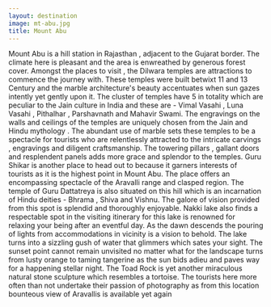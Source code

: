 ```yaml
---
layout: destination
image: mt-abu.jpg
title: Mount Abu
---
```

Mount Abu is a hill station in Rajasthan , adjacent to the Gujarat border. The climate here is pleasant and the area is enwreathed by generous forest cover. Amongst the places to visit , the Dilwara temples are attractions to commence the journey with. These temples were built betwixt 11 and 13 Century and the marble architecture's beauty accentuates when sun gazes intently yet gently upon it. The cluster of temples have 5 in totality which are peculiar to the Jain culture in India and these are - Vimal Vasahi , Luna Vasahi , Pithalhar , Parshavnath and Mahavir Swami. The engravings on the walls and ceilings of the temples are uniquely chosen from the Jain and Hindu mythology . The abundant use of marble sets these temples to be a spectacle for tourists who are relentlessly attracted to the intricate carvings , engravings and diligent craftsmanship. The towering pillars , gallant doors and resplendent panels adds more grace and splendor to the temples. 
Guru Shikar is another place to head out to because it garners interests of tourists as it is the highest point in Mount Abu. The place offers an encompassing spectacle of the Aravalli range and clasped region. The temple of Guru Dattatreya is also situated on this hill which is an incarnation of Hindu deities - Bhrama , Shiva and Vishnu. The galore of vision provided from this spot is splendid and thoroughly enjoyable. 
Nakki lake also finds a respectable spot in the visiting itinerary for this lake is renowned for relaxing your being after an eventful day. As the dawn descends the pouring of lights from accommodations in vicinity is a vision to behold. The lake turns into a sizzling gush of water that glimmers which sates your sight. The sunset point cannot remain unvisited no matter what for the landscape turns from lusty orange to taming tangerine as the sun bids adieu and paves way for a happening stellar night. The Toad Rock is yet another miraculous natural stone sculpture which resembles a tortoise. The tourists here more often than not undertake their passion of photography as from this location bounteous view of Aravallis is available yet again
